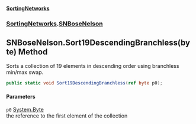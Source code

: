 #### [SortingNetworks](./index.md 'index')
### [SortingNetworks](./SortingNetworks.md 'SortingNetworks').[SNBoseNelson](./SortingNetworks-SNBoseNelson.md 'SortingNetworks.SNBoseNelson')
## SNBoseNelson.Sort19DescendingBranchless(byte) Method
Sorts a collection of 19 elements in descending order using branchless min/max swap.  
```csharp
public static void Sort19DescendingBranchless(ref byte p0);
```
#### Parameters
<a name='SortingNetworks-SNBoseNelson-Sort19DescendingBranchless(byte)-p0'></a>
`p0` [System.Byte](https://docs.microsoft.com/en-us/dotnet/api/System.Byte 'System.Byte')  
the reference to the first element of the collection  
  
